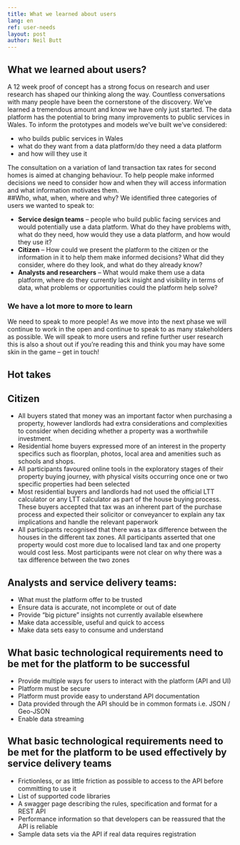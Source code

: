 ```yaml
---
title: What we learned about users
lang: en
ref: user-needs
layout: post
author: Neil Butt
---
```


## What we learned about users?
A 12 week proof of concept has a strong focus on research and user research has shaped our thinking along the way. Countless conversations with many people have been the cornerstone of the discovery.  We’ve learned a tremendous amount and know we have only just started. The data platform has the potential to bring many improvements to public services in Wales.  To inform the prototypes and models we’ve built we’ve considered:

- who builds public services in Wales
- what do they want from a data platform/do they need a data platform
- and how will they use it 

The consultation on a variation of land transaction tax rates for second homes is aimed at changing behaviour.  To help people make informed decisions we need to consider how and when they will access information and what information motivates them.  
##Who, what, when, where and why?
We identified three categories of users we wanted to speak to:

- **Service design teams** – people who build public facing services and would potentially use a data platform. What do they have problems with, what do they need, how would they use a data platform, and how would they use it?
- **Citizen** – How could we present the platform to the citizen or the information in it to help them make informed decisions?  What did they consider, where do they look, and what do they already know?
- **Analysts and researchers** – What would make them use a data platform, where do they currently lack insight and visibility in terms of data, what problems or opportunities could the platform help solve?

### We have a lot more to more to learn
We need to speak to more people! As we move into the next phase  we will continue to work in the open and continue to speak to as many stakeholders as possible. We will speak to more users and refine further user research this is also a shout out if you’re reading this and think you may have some skin in the game – get in touch! 


## Hot takes 

## Citizen
- All buyers stated that money was an important factor when purchasing a property, however landlords had extra considerations and complexities to consider when deciding whether a property was a worthwhile investment.
- Residential home buyers expressed more of an interest in the property specifics such as floorplan, photos, local area and amenities such as schools and shops.
- All participants favoured online tools in the exploratory stages of their property buying journey, with physical visits occurring once one or two specific properties had been selected
- Most residential buyers and landlords had not used the official LTT calculator or any LTT calculator as part of the house buying process. These buyers accepted that tax was an inherent part of the purchase process and expected their solicitor or conveyancer to explain any tax implications and handle the relevant paperwork
- All participants recognised that there was a tax difference between the houses in the different tax zones. All participants asserted that one property would cost more due to localised land tax and one property would cost less. Most participants were not clear on why there was a tax difference between the two zones

## Analysts and service delivery teams:
- What must the platform offer to be trusted
- Ensure data is accurate, not incomplete or out of date
- Provide “big picture” insights not currently available elsewhere
- Make data accessible, useful and quick to access
- Make data sets easy to consume and understand

## What basic technological requirements need to be met for the platform to be successful
- Provide multiple ways for users to interact with the platform (API and UI)
- Platform must be secure
- Platform must provide easy to understand API documentation
- Data provided through the API should be in common formats i.e. JSON / Geo-JSON
- Enable data streaming

## What basic technological requirements need to be met for the platform to be used effectively by service delivery teams
- Frictionless, or as little friction as possible to access to the API before committing to use it
- List of supported code libraries
- A swagger page describing the rules, specification and format for a REST API
- Performance information so that developers can be reassured that the API is reliable
- Sample data sets via the API if real data requires registration


